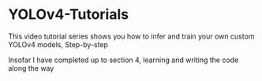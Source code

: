 # YOLOv4-Tutorials
This video tutorial series shows you how to infer and train your own custom YOLOv4 models, Step-by-step

Insofar I have completed up to section 4, learning and writing the code along the way
